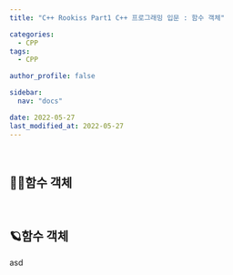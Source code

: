 ```yaml
---
title: "C++ Rookiss Part1 C++ 프로그래밍 입문 : 함수 객체"

categories:
  - CPP
tags:
  - CPP

author_profile: false

sidebar:
  nav: "docs"

date: 2022-05-27
last_modified_at: 2022-05-27
---
```


<br>

## 🙇‍♀️함수 객체


<br>


## 🪐함수 객체
asd
